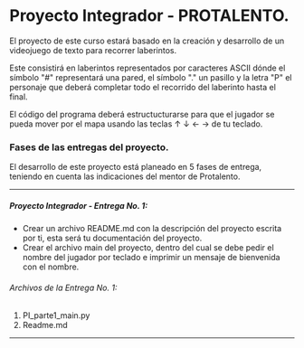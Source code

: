 # Proyecto Integrador - PROTALENTO.
El proyecto de este curso estará basado en la creación y desarrollo de un videojuego de texto para recorrer laberintos.

Este consistirá en laberintos representados por caracteres ASCII dónde el símbolo "#" representará una pared, el símbolo "." un pasillo y la letra "P" el personaje que deberá completar todo el recorrido del laberinto hasta el final.

El código del programa deberá estructucturarse para que el jugador se pueda mover por el mapa usando las teclas ↑ ↓ ← → de tu teclado.

### Fases de las entregas del proyecto.
El desarrollo de este proyecto está planeado en 5 fases de entrega, teniendo en cuenta las indicaciones del mentor de Protalento.

------------

##### Proyecto Integrador - Entrega No. 1:
- Crear un archivo README.md con la descripción del proyecto escrita por ti, esta será tu documentación del proyecto.
- Crear el archivo main del proyecto, dentro del cual se debe pedir el nombre del jugador por teclado e imprimir un mensaje de bienvenida con el nombre.

###### Archivos de la Entrega No. 1:
1. PI_parte1_main.py
2. Readme.md
------------
